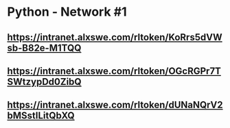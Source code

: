 # Python - Network #1
## https://intranet.alxswe.com/rltoken/KoRrs5dVWsb-B82e-M1TQQ
## https://intranet.alxswe.com/rltoken/OGcRGPr7TSWtzypDd0ZibQ
## https://intranet.alxswe.com/rltoken/dUNaNQrV2bMSstILitQbXQ
